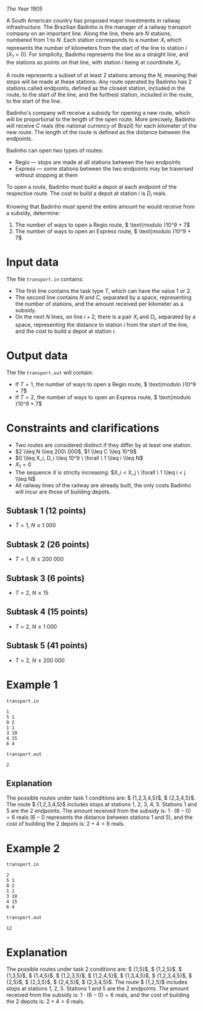 
*The Year 1905*

A South American country has proposed major investments in railway infrastructure. The Brazilian Badinho is the manager of a railway transport company on an important line. Along the line, there are $N$ stations, numbered from $1$ to $N$. Each station corresponds to a number $X_i$ which represents the number of kilometers from the start of the line to station $i$ ($X_1 = 0$). For simplicity, Badinho represents the line as a straight line, and the stations as points on that line, with station $i$ being at coordinate $X_i$.

A route represents a subset of at least 2 stations among the $N$, meaning that stops will be made at these stations. Any route operated by Badinho has 2 stations called endpoints, defined as the closest station, included in the route, to the start of the line, and the furthest station, included in the route, to the start of the line.

Badinho's company will receive a subsidy for opening a new route, which will be proportional to the length of the open route. More precisely, Badinho will receive $C$ reals (the national currency of Brazil) for each kilometer of the new route. The length of the route is defined as the distance between the endpoints.

Badinho can open two types of routes:
* Regio — stops are made at all stations between the two endpoints
* Express — some stations between the two endpoints may be traversed without stopping at them

To open a route, Badinho must build a depot at each endpoint of the respective route. The cost to build a depot at station $i$ is $D_i$ reals.

Knowing that Badinho must spend the entire amount he would receive from a subsidy, determine:
1. The number of ways to open a Regio route, $ \text{modulo }10^9 + 7$
2. The number of ways to open an Express route, $ \text{modulo }10^9 + 7$

# Input data
The file `transport.in` contains:
* The first line contains the task type $T$, which can have the value $1$ or $2$.
* The second line contains $N$ and $C$, separated by a space, representing the number of stations, and the amount received per kilometer as a subsidy.
* On the next $N$ lines, on line $i + 2$, there is a pair $X_i$ and $D_i$, separated by a space, representing the distance to station $i$ from the start of the line, and the cost to build a depot at station $i$.

# Output data
The file `transport.out` will contain:
* If $T = 1$, the number of ways to open a Regio route, $ \text{modulo }10^9 + 7$
* If $T = 2$, the number of ways to open an Express route, $ \text{modulo }10^9 + 7$

# Constraints and clarifications
* Two routes are considered distinct if they differ by at least one station.
* $2 \\leq N \\leq 200\ 000$, $1 \\leq C \\leq 10^9$
* $0 \\leq X_i, D_i \\leq 10^9 \ \forall \ 1 \\leq i \\leq N$
* $X_1 = 0$
* The sequence $X$ is strictly increasing: $X_i < X_j \ \forall \ 1 \\leq i < j \\leq N$
* All railway lines of the railway are already built, the only costs Badinho will incur are those of building depots.

## Subtask 1 (12 points)
* $T = 1$, $N \leq 1\ 000$
## Subtask 2 (26 points)
* $T = 1$, $N \leq 200\ 000$
## Subtask 3 (6 points)
* $T = 2$, $N \leq 15$
## Subtask 4 (15 points)
* $T = 2$, $N \leq 1\ 000$
## Subtask 5 (41 points)
* $T = 2$, $N \leq 200\ 000$

# Example 1
`transport.in`
```
1
5 1
0 2
1 1
3 10
4 15
6 4
```
`transport.out`
```
2
```
## Explanation
The possible routes under task 1 conditions are: $ \{1,2,3,4,5\}$, $ \{2,3,4,5\}$.
The route $ \{1,2,3,4,5\}$ includes stops at stations $1$, $2$, $3$, $4$, $5$. Stations $1$ and $5$ are the 2 endpoints. The amount received from the subsidy is: $1 \cdot (6-0) = 6$ reals ($6-0$ represents the distance between stations $1$ and $5$), and the cost of building the 2 depots is: $2+4 = 6$ reals.

# Example 2
`transport.in`
```
2
5 1
0 2
1 1
3 10
4 15
6 4
```
`transport.out`
```
12
```

# Explanation
The possible routes under task 2 conditions are: $ \{1,5\}$, $ \{1,2,5\}$, $ \{1,3,5\}$, $ \{1,4,5\}$, $ \{1,2,3,5\}$, $ \{1,2,4,5\}$, $ \{1,3,4,5\}$, $ \{1,2,3,4,5\}$, $ \{2,5\}$, $ \{2,3,5\}$, $ \{2,4,5\}$, $ \{2,3,4,5\}$.
The route $ \{1,2,5\}$ includes stops at stations $1$, $2$, $5$. Stations $1$ and $5$ are the 2 endpoints. The amount received from the subsidy is: $1 \cdot (6-0) = 6$ reals, and the cost of building the 2 depots is: $2+4 = 6$ reals.